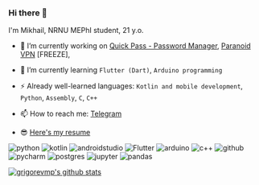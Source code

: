### Hi there 👋

I'm Mikhail, NRNU MEPhI student, 21 y.o.

- 🔭 I’m currently working on
[Quick Pass - Password Manager](https://github.com/grigorevmp/QuickPass-Mobile-Password-manager), 
[Paranoid VPN](https://github.com/Usvel/ParanoidVpnApp) [FREEZE], 


- 🌱 I’m currently learning  `Flutter (Dart)`, `Arduino programming`
- ⚡ Already well-learned languages: `Kotlin and mobile development`, `Python`, `Assembly`, `C`, `C++`
- 📫 How to reach me: [Telegram](https://t.me/grigorevmp)
- 😎 [Here's my resume](https://docs.google.com/document/d/1mv_vGcYl5osJJkbbgTagEG_kvja1SqY32KoV8397wqg/edit?usp=sharing)

![python](https://img.shields.io/badge/python%20-%2314354C.svg?&style=for-the-badge&logo=python&logoColor=white)
![kotlin](https://img.shields.io/badge/kotlin%20-%23E6522C.svg?&style=for-the-badge&logo=kotlin&logoColor=white)
![androidstudio](https://img.shields.io/badge/Android%20studio%20-%2342B029.svg?&style=for-the-badge&logo=androidstudio&logoColor=white)
![Flutter](https://img.shields.io/badge/Flutter%20-%232671E5.svg?&style=for-the-badge&logo=flutter&logoColor=white)
![arduino](https://img.shields.io/badge/Arduino%20-%237EBC6F.svg?&style=for-the-badge&logo=arduino&logoColor=white)
![c++](https://img.shields.io/badge/c++%20-%2314354C.svg?&style=for-the-badge&logo=cplusplus&logoColor=white)
![github](https://img.shields.io/badge/github%20actions%20-%232671E5.svg?&style=for-the-badge&logo=github%20actions&logoColor=white) 
![pycharm](https://img.shields.io/badge/pycharm-%23000000.svg?&style=for-the-badge&logo=pycharm&logoColor=white)
![postgres](https://img.shields.io/badge/postgres-%23316192.svg?&style=for-the-badge&logo=postgresql&logoColor=white)
![jupyter](https://img.shields.io/badge/Jupyter%20-%23F37626.svg?&style=for-the-badge&logo=Jupyter&logoColor=white) 
![pandas](https://img.shields.io/badge/pandas%20-%23150458.svg?&style=for-the-badge&logo=pandas&logoColor=white)

<a href="https://github.com/grigorevmp">
 <img align="center" src="https://github-readme-stats.vercel.app/api?username=grigorevmp&show_icons=true&theme=dark&line_height=27" alt="grigorevmp's github stats"/>
</a>
